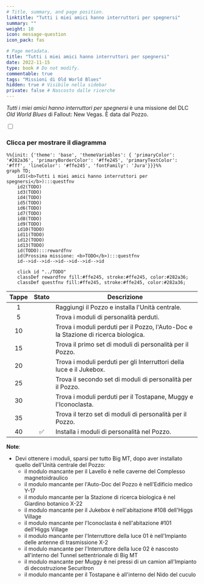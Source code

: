```yaml
---
# Title, summary, and page position.
linktitle: "Tutti i miei amici hanno interruttori per spegnersi" 
summary: ""
weight: 10
icon: message-question
icon_pack: fas

# Page metadata.
title: "Tutti i miei amici hanno interruttori per spegnersi"
date: 2022-11-15
type: book # Do not modify.
commentable: true
tags: "Missioni di Old World Blues"
hidden: true # Visibile nella sidebar
private: false # Nascosto dalle ricerche
---
```


<div class="fnv">


*Tutti i miei amici hanno interruttori per spegnersi* è una missione del DLC *Old World Blues* di Fallout: New Vegas. È data dal Pozzo.


<section class="chart-collapse">
<input type="checkbox" name="collapse2" id="handle2">
<h3 class="handle">
<label for="handle2">Clicca per mostrare il diagramma</label>
</h3>
<div class="content">

```mermaid
%%{init: {'theme': 'base', 'themeVariables': { 'primaryColor': '#282a36', 'primaryBorderColor': '#ffe245', 'primaryTextColor': '#fff', 'lineColor': '#ffe245', 'fontFamily': 'Jura'}}}%%
graph TD;
    id1(<b>Tutti i miei amici hanno interruttori per spegnersi</b>):::questfnv
    id2(TODO)
    id3(TODO)
    id4(TODO)
    id5(TODO)
    id6(TODO)
    id7(TODO) 
    id8(TODO)
    id9(TODO)
    id10(TODO)
    id11(TODO)
    id12(TODO)
    id13(TODO) 
    id(TODO):::rewardfnv
    id(Prossima missione: <b>TODO</b>):::questfnv
    id-->id-->id-->id-->id-->id-->id
    
    click id "../TODO"
    classDef rewardfnv fill:#ffe245, stroke:#ffe245, color:#282a36;
    classDef questfnv fill:#ffe245, stroke:#ffe245, color:#282a36;
```

</div>
</section>

| Tappe |       Stato        | Descrizione |
|:-----:|:------------------:| ----------- |
|                           1                           |            | Raggiungi il Pozzo e installa l'Unità centrale.                                                                                                                             |
|                           5                           |            | Trova i moduli di personalità perduti.                                                                                                                                      |
|                           10                          |            | Trova i moduli perduti per il Pozzo, l'Auto-Doc e la Stazione di ricerca biologica.                                                                                         |
|                           15                          |            | Trova il primo set di moduli di personalità per il Pozzo.                                                                                                                   |
|                           20                          |            | Trova i moduli perduti per gli Interruttori della luce e il Jukebox.                                                                                                        |
|                           25                          |            | Trova il secondo set di moduli di personalità per il Pozzo.                                                                                                                 |
|                           30                          |            | Trova i moduli perduti per il Tostapane, Muggy e l'Iconoclasta.                                                                                                             |
|                           35                          |            | Trova il terzo set di moduli di personalità per il Pozzo.                                                                                                                   |
|                           40                          | :white_check_mark: | Installa i moduli di personalità nel Pozzo.                                                                                                                                 |







**Note**:
- Devi ottenere i moduli, sparsi per tutto Big MT, dopo aver installato quello dell'Unità centrale del Pozzo:
  - il modulo mancante per il Lavello è nelle caverne del Complesso magnetoidraulico
  - il modulo mancante per l'Auto-Doc del Pozzo è nell'Edificio medico Y-17
  - il modulo mancante per la Stazione di ricerca biologica è nel Giardino botanico X-22
  - il modulo mancante per il Jukebox è nell'abitazione #108 dell'Higgs Village
  - il modulo mancante per l'Iconoclasta è nell'abitazione #101 dell'Higgs Village
  - il modulo mancante per l'Interruttore della luce 01 è nell'Impianto delle antenne di trasmissione X-2
  - il modulo mancante per l'Interruttore della luce 02 è nascosto all'interno del Tunnel settentrionale di Big MT
  - il modulo mancante per Muggy è nei pressi di un camion all'Impianto di decostruzione Securitron
  - il modulo mancante per il Tostapane è all'interno del Nido del cuculo


</div>


